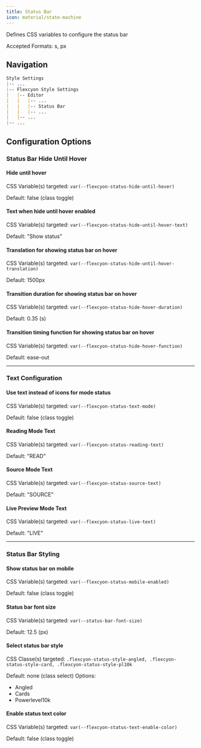 ```yaml
---
title: Status Bar
icon: material/state-machine
---
```


Defines CSS variables to configure the status bar

Accepted Formats: s, px

## Navigation

```md
Style Settings
|-- ...
|-- Flexcyon Style Settings
|   |-- Editor
|   |   |-- ...
|   |   |-- Status Bar
|   |   |-- ...
|   |-- ...
|-- ...
```

## Configuration Options

### Status Bar Hide Until Hover

#### Hide until hover

CSS Variable(s) targeted: `var(--flexcyon-status-hide-until-hover)`

Default: false (class toggle)

#### Text when hide until hover enabled

CSS Variable(s) targeted: `var(--flexcyon-status-hide-until-hover-text)`

Default: "Show status"

#### Translation for showing status bar on hover

CSS Variable(s) targeted: `var(--flexcyon-status-hide-until-hover-translation)`

Default: 1500px

#### Transition duration for showing status bar on hover

CSS Variable(s) targeted: `var(--flexcyon-status-hide-hover-duration)`

Default: 0.35 (s)

#### Transition timing function for showing status bar on hover

CSS Variable(s) targeted: `var(--flexcyon-status-hide-hover-function)`

Default: ease-out

___
### Text Configuration

#### Use text instead of icons for mode status

CSS Variable(s) targeted: `var(--flexcyon-status-text-mode)`

Default: false (class toggle)

#### Reading Mode Text

CSS Variable(s) targeted: `var(--flexcyon-status-reading-text)`

Default: "READ"

#### Source Mode Text

CSS Variable(s) targeted: `var(--flexcyon-status-source-text)`

Default: "SOURCE"

#### Live Preview Mode Text

CSS Variable(s) targeted: `var(--flexcyon-status-live-text)`

Default: "LIVE"

___

### Status Bar Styling

#### Show status bar on mobile

CSS Variable(s) targeted: `var(--flexcyon-status-mobile-enabled)`

Default: false (class toggle)

#### Status bar font size

CSS Variable(s) targeted: `var(--status-bar-font-size)`

Default: 12.5 (px)

#### Select status bar style

CSS Classe(s) targeted: `.flexcyon-status-style-angled,
.flexcyon-status-style-card, .flexcyon-status-style-pl10k`

Default: none (class select)
Options:

- Angled
- Cards
- Powerlevel10k

#### Enable status text color

CSS Variable(s) targeted: `var(--flexcyon-status-text-enable-color)`

Default: false (class toggle)

